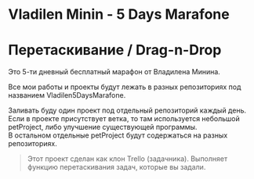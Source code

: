 # Vladilen Minin - 5 Days Marafone
# Перетаскивание / Drag-n-Drop
Это 5-ти дневный бесплатный марафон от Владилена Минина.

Все мои работы и проекты будут лежать в разных репозиториях под названием Vladilen5DaysMarafone.

Заливать буду один проект под отдельный репозиторий каждый день.\
Если в проекте присутствует ветка, то там используется небольшой petProject, либо улучшение существующей программы.\
В остальном отдельные petProject будут содержаться на разных репозиториях.

> Этот проект сделан как клон Trello (задачника). Выполняет функцию перетаскивания задач, которые вы задали.
